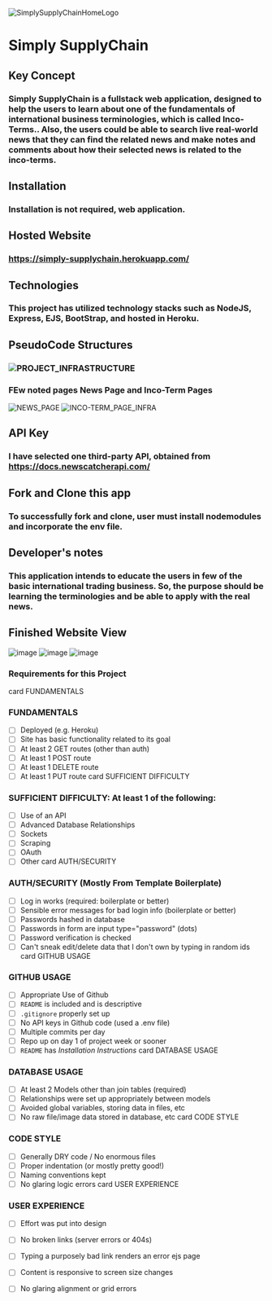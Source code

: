 ![SimplySupplyChainHomeLogo](https://user-images.githubusercontent.com/107300143/192681931-4842e8ea-01bb-4432-a2dc-12f4131a95b8.png)
# Simply SupplyChain 

## Key Concept
  ### Simply SupplyChain is a fullstack web application, designed to help the users to learn about one of the fundamentals of international business terminologies, which is called Inco-Terms.. Also, the users could be able to search live real-world news that they can find the related news and make notes and comments about how their selected news is related to the inco-terms.

## Installation
  ### Installation is not required, web application.

## Hosted Website 
  ### https://simply-supplychain.herokuapp.com/

## Technologies 
  ### This project has utilized technology stacks such as NodeJS, Express, EJS, BootStrap, and hosted in Heroku. 

## PseudoCode Structures
 ### ![PROJECT_INFRASTRUCTURE](https://user-images.githubusercontent.com/107300143/192682067-5edc2742-fbdd-4a9c-8a70-ff3be2ed891d.png)
 ### FEw noted pages News Page and Inco-Term Pages
  ![NEWS_PAGE](https://user-images.githubusercontent.com/107300143/192682131-f814ccb3-c296-44c4-adb4-ade45c9f720e.png)
  ![INCO-TERM_PAGE_INFRA](https://user-images.githubusercontent.com/107300143/192682147-50462103-8b3d-4511-acdf-74b351885ff3.png)

## API Key
  ### I have selected one third-party API, obtained from https://docs.newscatcherapi.com/

## Fork and Clone this app
  ### To successfully fork and clone, user must install nodemodules and incorporate the env file.

## Developer's notes
  ### This application intends to educate the users in few of the basic international trading business. So, the purpose should be learning the terminologies and be able to apply with the real news.

## Finished Website View
![image](https://user-images.githubusercontent.com/107300143/192683027-2f1f3fec-1263-428c-822e-8c9f62f84841.png)
![image](https://user-images.githubusercontent.com/107300143/192683133-d3baeaba-3dfa-4a7b-995c-2c2c5c20f91a.png)
![image](https://user-images.githubusercontent.com/107300143/192683208-358e75cb-2cdf-47b5-8c1f-f3bae770c048.png)

### Requirements for this Project
card FUNDAMENTALS

### FUNDAMENTALS
- [ ] Deployed (e.g. Heroku)
- [ ] Site has basic functionality related to its goal
- [ ] At least 2 GET routes (other than auth)
- [ ] At least 1 POST route
- [ ] At least 1 DELETE route
- [ ] At least 1 PUT route
card SUFFICIENT DIFFICULTY

### SUFFICIENT DIFFICULTY: At least 1 of the following: 
- [ ] Use of an API
- [ ] Advanced Database Relationships
- [ ] Sockets
- [ ] Scraping
- [ ] OAuth
- [ ] Other
card AUTH/SECURITY

### AUTH/SECURITY (Mostly From Template Boilerplate)
- [ ] Log in works (required: boilerplate or better)
- [ ] Sensible error messages for bad login info  (boilerplate or better)
- [ ] Passwords hashed in database
- [ ] Passwords in form are input type="password" (dots)
- [ ] Password verification is checked
- [ ] Can't sneak edit/delete data that I don't own by typing in random ids
card GITHUB USAGE

### GITHUB USAGE
- [ ] Appropriate Use of Github
- [ ] `README` is included and is descriptive
- [ ] `.gitignore` properly set up
- [ ] No API keys in Github code (used a .env file)
- [ ] Multiple commits per day
- [ ] Repo up on day 1 of project week or sooner
- [ ] `README` has *Installation Instructions*
card DATABASE USAGE

### DATABASE USAGE
- [ ] At least 2 Models other than join tables (required)
- [ ] Relationships were set up appropriately between models
- [ ] Avoided global variables, storing data in files, etc
- [ ] No raw file/image data stored in database, etc
card CODE STYLE

### CODE STYLE
- [ ] Generally DRY code / No enormous files
- [ ] Proper indentation (or mostly pretty good!)
- [ ] Naming conventions kept
- [ ] No glaring logic errors
card USER EXPERIENCE

### USER EXPERIENCE 
- [ ] Effort was put into design
- [ ] No broken links (server errors or 404s)
- [ ] Typing a purposely bad link renders an error ejs page
- [ ] Content is responsive to screen size changes
- [ ] No glaring alignment or grid errors

